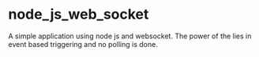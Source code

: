 node_js_web_socket
==================

A simple application using node js and websocket. The power of the lies in event based triggering and no polling is done.
